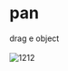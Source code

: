 # pan
drag e object
<br><br>
![1212](https://user-images.githubusercontent.com/116552870/230781862-d2204436-947b-4933-95f8-9cfaaca2bf3d.jpg)
